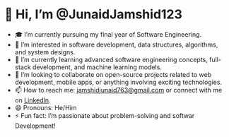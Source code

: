 # 👋 Hi, I’m @JunaidJamshid123

- 🎓 I’m currently pursuing my final year of Software Engineering.
- 👀 I’m interested in software development, data structures, algorithms, and system designs.
- 🌱 I’m currently learning advanced software engineering concepts, full-stack development, and machine learning models.
- 💞️ I’m looking to collaborate on open-source projects related to web development, mobile apps, or anything involving exciting technologies.
- 📫 How to reach me: [jamshidjunaid763@gmail.com](mailto:jamshidjunaid763@gmail.com) or connect with me on [LinkedIn](linkedin.com/in/junaid-jamshid-61b76424b).
- 😄 Pronouns: He/Him
- ⚡ Fun fact: I’m passionate about problem-solving and softwar Development!

<!---
JunaidJamshid123/JunaidJamshid123 is a ✨ special ✨ repository because its `README.md` (this file) appears on your GitHub profile.
You can click the Preview link to take a look at your changes.
--->

